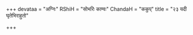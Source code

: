 +++
devataa = "अग्निः"
RShiH = "सोभरिः काण्वः"
ChandaH = "ककुप्"
title = "२३ यदी घृतेभिराहुतो"

+++
